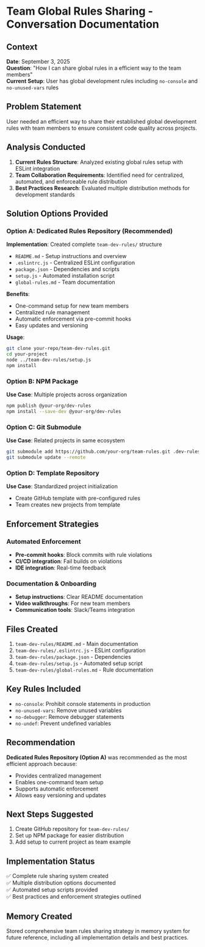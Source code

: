 # Team Global Rules Sharing - Conversation Documentation

## Context
**Date**: September 3, 2025  
**Question**: "How I can share global rules in a efficient way to the team members"  
**Current Setup**: User has global development rules including `no-console` and `no-unused-vars` rules

## Problem Statement
User needed an efficient way to share their established global development rules with team members to ensure consistent code quality across projects.

## Analysis Conducted
1. **Current Rules Structure**: Analyzed existing global rules setup with ESLint integration
2. **Team Collaboration Requirements**: Identified need for centralized, automated, and enforceable rule distribution
3. **Best Practices Research**: Evaluated multiple distribution methods for development standards

## Solution Options Provided

### Option A: Dedicated Rules Repository (Recommended)
**Implementation**: Created complete `team-dev-rules/` structure
- `README.md` - Setup instructions and overview
- `.eslintrc.js` - Centralized ESLint configuration
- `package.json` - Dependencies and scripts
- `setup.js` - Automated installation script
- `global-rules.md` - Team documentation

**Benefits**:
- One-command setup for new team members
- Centralized rule management
- Automatic enforcement via pre-commit hooks
- Easy updates and versioning

**Usage**:
```bash
git clone your-repo/team-dev-rules.git
cd your-project
node ../team-dev-rules/setup.js
npm install
```

### Option B: NPM Package
**Use Case**: Multiple projects across organization
```bash
npm publish @your-org/dev-rules
npm install --save-dev @your-org/dev-rules
```

### Option C: Git Submodule
**Use Case**: Related projects in same ecosystem
```bash
git submodule add https://github.com/your-org/team-rules.git .dev-rules
git submodule update --remote
```

### Option D: Template Repository
**Use Case**: Standardized project initialization
- Create GitHub template with pre-configured rules
- Team creates new projects from template

## Enforcement Strategies

### Automated Enforcement
- **Pre-commit hooks**: Block commits with rule violations
- **CI/CD integration**: Fail builds on violations
- **IDE integration**: Real-time feedback

### Documentation & Onboarding
- **Setup instructions**: Clear README documentation
- **Video walkthroughs**: For new team members
- **Communication tools**: Slack/Teams integration

## Files Created
1. `team-dev-rules/README.md` - Main documentation
2. `team-dev-rules/.eslintrc.js` - ESLint configuration
3. `team-dev-rules/package.json` - Dependencies
4. `team-dev-rules/setup.js` - Automated setup script
5. `team-dev-rules/global-rules.md` - Rule documentation

## Key Rules Included
- `no-console`: Prohibit console statements in production
- `no-unused-vars`: Remove unused variables
- `no-debugger`: Remove debugger statements
- `no-undef`: Prevent undefined variables

## Recommendation
**Dedicated Rules Repository (Option A)** was recommended as the most efficient approach because:
- Provides centralized management
- Enables one-command team setup
- Supports automatic enforcement
- Allows easy versioning and updates

## Next Steps Suggested
1. Create GitHub repository for `team-dev-rules/`
2. Set up NPM package for easier distribution
3. Add setup to current project as team example

## Implementation Status
✅ Complete rule sharing system created  
✅ Multiple distribution options documented  
✅ Automated setup scripts provided  
✅ Best practices and enforcement strategies outlined  

## Memory Created
Stored comprehensive team rules sharing strategy in memory system for future reference, including all implementation details and best practices.
